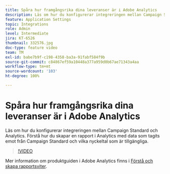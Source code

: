 ```yaml
---
title: Spåra hur framgångsrika dina leveranser är i Adobe Analytics
description: Läs om hur du konfigurerar integreringen mellan Campaign Standard och Analytics. Förstå hur du skapar en rapport i Analytics med data som tagits emot från Campaign Standard och vilka nyckeltal som är tillgängliga.
feature: Application Settings
topic: Integrations
role: Admin
level: Intermediate
jira: KT-6526
thumbnail: 332576.jpg
doc-type: feature video
team: TM
exl-id: babe7b9f-c198-4358-ba3a-91fabf584f9b
source-git-commit: c84867ef59a10448a377a959d0b67ae71343a4aa
workflow-type: tm+mt
source-wordcount: '103'
ht-degree: 100%

---
```


# Spåra hur framgångsrika dina leveranser är i Adobe Analytics

Läs om hur du konfigurerar integreringen mellan Campaign Standard och Analytics. Förstå hur du skapar en rapport i Analytics med data som tagits emot från Campaign Standard och vilka nyckeltal som är tillgängliga.

>[!VIDEO](https://video.tv.adobe.com/v/332576/?quality=12&learn=on)

Mer information om produktguiden i Adobe Analytics finns i [Förstå och skapa rapportsviter](https://experienceleague.adobe.com/docs/analytics-learn/tutorials/intro-to-analytics/analytics-basics/understanding-and-creating-report-suites.html?lang=sv#intro-to-analytics).
